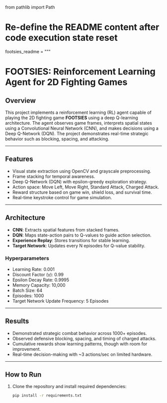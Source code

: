 from pathlib import Path

# Re-define the README content after code execution state reset
footsies_readme = """
# FOOTSIES: Reinforcement Learning Agent for 2D Fighting Games

## Overview
This project implements a reinforcement learning (RL) agent capable of playing the 2D fighting game **FOOTSIES** using a deep Q-learning architecture. The agent observes game frames, interprets spatial states using a Convolutional Neural Network (CNN), and makes decisions using a Deep Q-Network (DQN). The project demonstrates real-time strategic behavior such as blocking, spacing, and attacking.

---

## Features
- Visual state extraction using OpenCV and grayscale preprocessing.
- Frame stacking for temporal awareness.
- Deep Q-Network (DQN) with epsilon-greedy exploration strategy.
- Action space: Move Left, Move Right, Standard Attack, Charged Attack.
- Reward structure based on game win, shield loss, and survival time.
- Real-time keystroke control for game simulation.

---

## Architecture
- **CNN**: Extracts spatial features from stacked frames.
- **DQN**: Maps state-action pairs to Q-values to guide action selection.
- **Experience Replay**: Stores transitions for stable learning.
- **Target Network**: Updates every N episodes for Q-value stability.

### Hyperparameters
- Learning Rate: 0.001  
- Discount Factor (γ): 0.99  
- Epsilon Decay Rate: 0.9995  
- Memory Capacity: 10,000  
- Batch Size: 64  
- Episodes: 1000  
- Target Network Update Frequency: 5 Episodes

---

## Results
- Demonstrated strategic combat behavior across 1000+ episodes.
- Observed defensive blocking, spacing, and timing of charged attacks.
- Cumulative rewards show learning patterns, though with room for improvement.
- Real-time decision-making with ~3 actions/sec on limited hardware.

---

## How to Run
1. Clone the repository and install required dependencies:
   ```bash
   pip install -r requirements.txt
